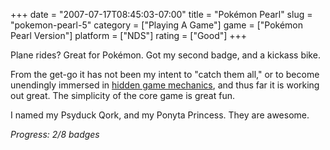 +++
date = "2007-07-17T08:45:03-07:00"
title = "Pokémon Pearl"
slug = "pokemon-pearl-5"
category = ["Playing A Game"]
game = ["Pokémon Pearl Version"]
platform = ["NDS"]
rating = ["Good"]
+++

Plane rides?  Great for Pokémon.  Got my second badge, and a kickass bike.

From the get-go it has not been my intent to "catch them all," or to become unendingly immersed in <a href="http://www.penny-arcade.com/2007/07/11#1184175120">hidden game mechanics</a>, and thus far it is working out great.  The simplicity of the core game is great fun.

I named my Psyduck Qork, and my Ponyta Princess.  They are awesome.

<i>Progress: 2/8 badges</i>
